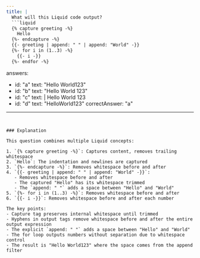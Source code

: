 ```yaml
---
title: |
  What will this Liquid code output?
  ```liquid
  {% capture greeting -%}
    Hello
  {%- endcapture -%}
  {{- greeting | append: " " | append: "World" -}}
  {%- for i in (1..3) -%}
    {{- i -}}
  {%- endfor -%}
  ```

answers:
  - id: "a"
    text: "Hello World123"
  - id: "b"
    text: "Hello World 123"
  - id: "c"
    text: |
      Hello World
      123
  - id: "d"
    text: "HelloWorld123"
correctAnswer: "a"
---
```


### Explanation

This question combines multiple Liquid concepts:

1. `{% capture greeting -%}`: Captures content, removes trailing whitespace
2. `Hello`: The indentation and newlines are captured
3. `{%- endcapture -%}`: Removes whitespace before and after
4. `{{- greeting | append: " " | append: "World" -}}`: 
   - Removes whitespace before and after
   - The captured "Hello" has its whitespace trimmed
   - The `append: " "` adds a space between "Hello" and "World"
5. `{%- for i in (1..3) -%}`: Removes whitespace before and after
6. `{{- i -}}`: Removes whitespace before and after each number

The key points:
- Capture tag preserves internal whitespace until trimmed
- Hyphens in output tags remove whitespace before and after the entire output expression
- The explicit `append: " "` adds a space between "Hello" and "World"
- The for loop outputs numbers without separation due to whitespace control
- The result is "Hello World123" where the space comes from the append filter 